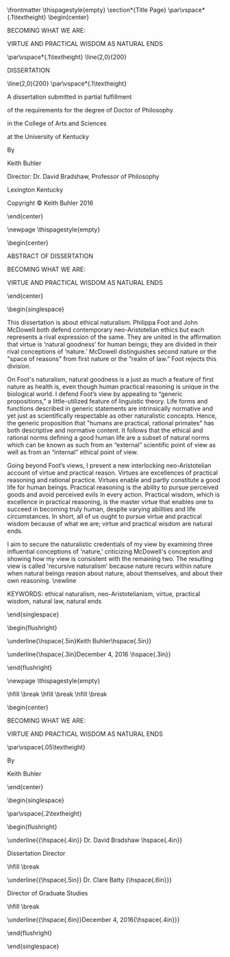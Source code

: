 \frontmatter
\thispagestyle{empty}
\section*{Title Page}
\par\vspace*{.1\textheight}
\begin{center}



BECOMING WHAT WE ARE:    

VIRTUE AND PRACTICAL WISDOM AS NATURAL ENDS




\par\vspace*{.1\textheight}
\line(2,0){200}


DISSERTATION  

\line(2,0){200}
\par\vspace*{.1\textheight}






A dissertation submitted in partial fulfillment    

of the requirements for the degree of Doctor of Philosophy 

in the  College of Arts and Sciences       

at the University of Kentucky     

By 
    
Keith Buhler

Director: Dr. David Bradshaw, Professor of Philosophy

Lexington Kentucky

Copyright © Keith Buhler 2016  




\end{center}

\newpage
\thispagestyle{empty}


\begin{center}

ABSTRACT OF DISSERTATION 


BECOMING WHAT WE ARE:    

VIRTUE AND PRACTICAL WISDOM AS NATURAL ENDS



\end{center}

\begin{singlespace}

This dissertation is about ethical naturalism. Philippa Foot and John McDowell both defend contemporary neo-Aristotelian ethics but each represents a rival expression of the same. They are united in the affirmation that virtue is ‘natural goodness’ for human beings; they are divided in their rival conceptions of ‘nature.’ McDowell distinguishes second nature or the "space of reasons" from first nature or the “realm of law.” Foot rejects this division.


On Foot's naturalism, natural goodness is a just as much a feature of first nature as health is, even though human practical reasoning is unique in the biological world. I defend Foot’s view by appealing to “generic propositions,” a little-utilized feature of linguistic theory. Life forms and functions described in generic statements are intrinsically normative and yet just as scientifically respectable as other naturalistic concepts. Hence, the generic proposition that "humans are practical, rational primates" has both descriptive and normative content. It follows that the ethical and rational norms defining a good human life are a subset of natural norms which can be known as such from an “external” scientific point of view as well as from an “internal” ethical point of view. 

Going beyond Foot’s views, I present a new interlocking neo-Aristotelian account of virtue and practical reason. Virtues are excellences of practical reasoning and rational practice. Virtues enable and partly constitute a good life for human beings. Practical reasoning is the ability to pursue perceived goods and avoid perceived evils in every action. Practical wisdom, which is excellence in practical reasoning, is the master virtue that enables one to succeed in becoming truly human, despite varying abilities and life circumstances. In short, all of us ought to pursue virtue and practical wisdom because of what we are; virtue and practical wisdom are natural ends. 

I aim to secure the naturalistic credentials of my view by examining three influential conceptions of ‘nature,’ criticizing McDowell's conception and showing how my view is consistent with the remaining two. The resulting view is called 'recursive naturalism' because nature recurs within nature when natural beings reason about nature, about themselves, and about their own reasoning. \newline

KEYWORDS: ethical naturalism, neo-Aristotelianism, virtue, practical wisdom, natural law, natural ends

\end{singlespace}

\begin{flushright}

\underline{\hspace{.5in}Keith Buhler\hspace{.5in}}

\underline{\hspace{.3in}December 4, 2016 \hspace{.3in}}


\end{flushright}











\newpage
\thispagestyle{empty}


\hfill \break
\hfill \break
\hfill \break

\begin{center}

BECOMING WHAT WE ARE: 

VIRTUE AND PRACTICAL WISDOM AS NATURAL ENDS



\par\vspace{.05\textheight}

By

Keith Buhler

\end{center}

\begin{singlespace}

\par\vspace{.2\textheight}

\begin{flushright}

\underline{{\hspace{.4in}} Dr. David Bradshaw \hspace{.4in}}

Dissertation Director

\hfill \break

\underline{{\hspace{.5in}} Dr. Clare Batty {\hspace{.6in}}}

Director of Graduate Studies 


\hfill \break

\underline{{\hspace{.6in}}December 4, 2016{\hspace{.4in}}}


\end{flushright}

\end{singlespace}





















